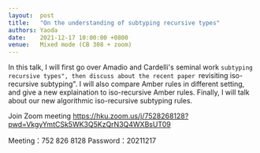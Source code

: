 ```yaml
--- 
layout:  post 
title:   "On the understanding of subtyping recursive types"
authors: Yaoda
date:    2021-12-17 10:00:00 +0800
venue:   Mixed mode (CB 308 + zoom)
--- 
```


In this talk, I will first go over Amadio and Cardelli's seminal work ``subtyping recursive types",
then discuss about the recent paper ``revisiting iso-recursive subtyping".
I will also compare Amber rules in different setting, and give a new explaination to iso-recursive Amber rules.
Finally, I will talk about our new algorithmic iso-recursive subtyping rules.


Join Zoom meeting
https://hku.zoom.us/j/7528268128?pwd=VkgyYmtCSk5WK3Q5KzQrN3Q4WXBsUT09

Meeting：752 826 8128
Password：20211217
